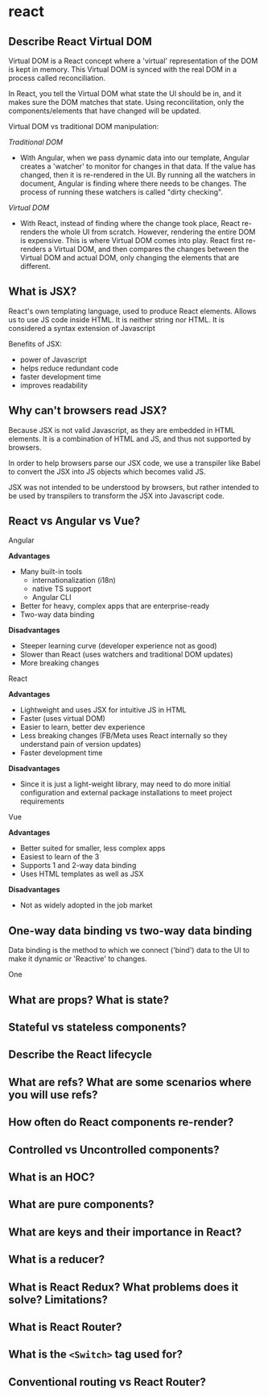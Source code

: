 # react

## Describe React Virtual DOM

Virtual DOM is a React concept where a 'virtual' representation of the DOM is kept in memory. This Virtual DOM is synced with the real DOM in a process called reconciliation.

In React, you tell the Virtual DOM what state the UI should be in, and it makes sure the DOM matches that state. Using reconcilitation, only the components/elements that have changed will be updated.

Virtual DOM vs traditional DOM manipulation:

_Traditional DOM_

- With Angular, when we pass dynamic data into our template, Angular creates a 'watcher' to monitor for changes in that data. If the value has changed, then it is re-rendered in the UI. By running all the watchers in document, Angular is finding where there needs to be changes. The process of running these watchers is called "dirty checking".

_Virtual DOM_

- With React, instead of finding where the change took place, React re-renders the whole UI from scratch. However, rendering the entire DOM is expensive. This is where Virtual DOM comes into play. React first re-renders a Virtual DOM, and then compares the changes between the Virtual DOM and actual DOM, only changing the elements that are different.

## What is JSX?

React's own templating language, used to produce React elements. Allows us to use JS code inside HTML. It is neither string nor HTML. It is considered a syntax extension of Javascript

Benefits of JSX:

- power of Javascript
- helps reduce redundant code
- faster development time
- improves readability

## Why can't browsers read JSX?

Because JSX is not valid Javascript, as they are embedded in HTML elements. It is a combination of HTML and JS, and thus not supported by browsers.

In order to help browsers parse our JSX code, we use a transpiler like Babel to convert the JSX into JS objects which becomes valid JS.

JSX was not intended to be understood by browsers, but rather intended to be used by transpilers to transform the JSX into Javascript code.

## React vs Angular vs Vue?

Angular

**Advantages**

- Many built-in tools
  - internationalization (i18n)
  - native TS support
  - Angular CLI
- Better for heavy, complex apps that are enterprise-ready
- Two-way data binding

**Disadvantages**

- Steeper learning curve (developer experience not as good)
- Slower than React (uses watchers and traditional DOM updates)
- More breaking changes

React

**Advantages**

- Lightweight and uses JSX for intuitive JS in HTML
- Faster (uses virtual DOM)
- Easier to learn, better dev experience
- Less breaking changes (FB/Meta uses React internally so they understand pain of version updates)
- Faster development time

**Disadvantages**

- Since it is just a light-weight library, may need to do more initial configuration and external package installations to meet project requirements

Vue

**Advantages**

- Better suited for smaller, less complex apps
- Easiest to learn of the 3
- Supports 1 and 2-way data binding
- Uses HTML templates as well as JSX

**Disadvantages**

- Not as widely adopted in the job market

## One-way data binding vs two-way data binding

Data binding is the method to which we connect ('bind') data to the UI to make it dynamic or 'Reactive' to changes.

One

## What are props? What is state?

## Stateful vs stateless components?

## Describe the React lifecycle

## What are refs? What are some scenarios where you will use refs?

## How often do React components re-render?

## Controlled vs Uncontrolled components?

## What is an HOC?

## What are pure components?

## What are keys and their importance in React?

## What is a reducer?

## What is React Redux? What problems does it solve? Limitations?

## What is React Router?

## What is the `<Switch>` tag used for?

## Conventional routing vs React Router?
